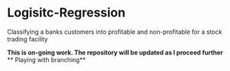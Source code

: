 # Logisitc-Regression
Classifying a banks customers into profitable and non-profitable for a stock trading facility


**This is on-going work. The repository will be updated as I proceed further**
** Playing with branching**
